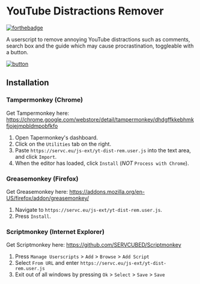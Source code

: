 # YouTube Distractions Remover
[![forthebadge](http://forthebadge.com/images/badges/does-not-contain-treenuts.svg)](http://forthebadge.com)

A userscript to remove annoying YouTube distractions such as comments, search box and the guide which may cause procrastination, toggleable with a button.

[![button](https://servc.eu/images/yt-dist-rem-btn.png)](https://servc.eu/images/yt-dist-rem-btn.png)

## Installation

### Tampermonkey (Chrome)

Get Tampermonkey here: https://chrome.google.com/webstore/detail/tampermonkey/dhdgffkkebhmkfjojejmpbldmpobfkfo

1. Open Tapermonkey's dashboard.
2. Click on the `Utilities` tab on the right.
3. Paste `https://servc.eu/js-ext/yt-dist-rem.user.js` into the text area, and click `Import`.
4. When the editor has loaded, click `Install` (*NOT* `Process with Chrome`).

### Greasemonkey (Firefox)

Get Greasemonkey here: https://addons.mozilla.org/en-US/firefox/addon/greasemonkey/

1. Navigate to `https://servc.eu/js-ext/yt-dist-rem.user.js`.
2. Press `Install`.

### Scriptmonkey (Internet Explorer)

Get Scriptmonkey here: https://github.com/SERVCUBED/Scriptmonkey

1. Press `Manage Userscripts` > `Add` > `Browse` > `Add Script`
2. Select `From URL` and enter `https://servc.eu/js-ext/yt-dist-rem.user.js`
3. Exit out of all windows by pressing `Ok` > `Select` > `Save` > `Save`
